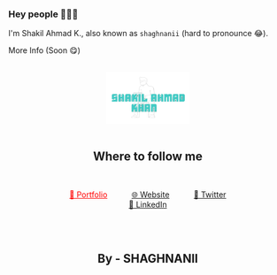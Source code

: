 ### Hey people 👋👋👋

I'm Shakil Ahmad K., also known as `shaghnanii` (hard to pronounce 😂).

More Info (Soon 😋)

<br>
<div align="center">
  <a href="https://shaghnanii.github.io/music-app" target="blank">
    <picture>
      <source srcset="https://github.com/shaghnanii/shaghnanii/blob/main/images/logo.png" media="(prefers-color-scheme: dark)">
      <img align="center" width="150px" alt="MYLOGO" src="https://github.com/shaghnanii/shaghnanii/blob/main/images/logo.png">
    </picture>
  </a>
</div>

<br>

<h2 align="center">Where to follow me</h2>
<br>
<p align="center" style="margin-bottom: 30px;">
  <a href="https://shaghnanii.github.io/music-app" target="_blank" style="margin: 0 20px; color: red">🤵 Portfolio</a>
  <a href="https://shaghnanii.github.io/music-app" target="_blank" style="margin: 0 20px;">🌐 Website</a>
  <a href="https://twitter.com/shaghnanii" target="_blank" style="margin: 0 20px;">🦆 Twitter</a>
  <br>
  <a href="https://www.linkedin.com/in/shaghnanii/" target="_blank" style="margin: 0 10px;">🏸 LinkedIn</a>
</p>


<br>

<h2 align="center">By - SHAGHNANII</h2>
